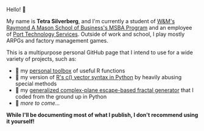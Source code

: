 Hello! 🍓

My name is **Tetra Silverberg**, and I'm currently a student of [W&M's Raymond A Mason School of Business's MSBA Program](https://mason.wm.edu/graduate/msba/residential/index.php) and an employee of [Port Technology Services](https://www.porttechnologyservices.com/). Outside of work and school, I play mostly ARPGs and factory management games.

This is a multipurpose personal GitHub page that I intend to use for a wide variety of projects, such as:
* 🧰 my [personal toolbox](https://github.com/tetraketra/TetrasToolbox) of useful R functions
* 💼 my version of [R's c() vector syntax in Python](https://github.com/tetraketra/PythonsRCool) by heavily abusing special methods
* 🎨 my [generalized complex-plane escape-based fractal generator](https://github.com/tetraketra/FractalGenerator) that I coded from the ground up in Python
* 🤔 *more to come...*

**While I'll be documenting most of what I publish, I don't recommend using it yourself!**

<!---
tetraketra/tetraketra is a ✨ special ✨ repository because its `README.md` (this file) appears on your GitHub profile.
You can click the Preview link to take a look at your changes.
--->
